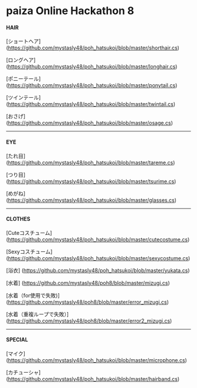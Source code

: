 # paiza Online Hackathon 8

#### HAIR
[ショートヘア] (https://github.com/mystasly48/poh_hatsukoi/blob/master/shorthair.cs)

[ロングヘア] (https://github.com/mystasly48/poh_hatsukoi/blob/master/longhair.cs)

[ポニーテール] (https://github.com/mystasly48/poh_hatsukoi/blob/master/ponytail.cs)

[ツインテール] (https://github.com/mystasly48/poh_hatsukoi/blob/master/twintail.cs)

[おさげ] (https://github.com/mystasly48/poh_hatsukoi/blob/master/osage.cs)

-----

#### EYE
[たれ目] (https://github.com/mystasly48/poh_hatsukoi/blob/master/tareme.cs)

[つり目] (https://github.com/mystasly48/poh_hatsukoi/blob/master/tsurime.cs)

[めがね] (https://github.com/mystasly48/poh_hatsukoi/blob/master/glasses.cs)

-----

#### CLOTHES
[Cuteコスチューム] (https://github.com/mystasly48/poh_hatsukoi/blob/master/cutecostume.cs)

[Sexyコスチューム] (https://github.com/mystasly48/poh_hatsukoi/blob/master/sexycostume.cs)

[浴衣] (https://github.com/mystasly48/poh_hatsukoi/blob/master/yukata.cs)

[水着] (https://github.com/mystasly48/poh8/blob/master/mizugi.cs)

[水着（for使用で失敗)] (https://github.com/mystasly48/poh8/blob/master/error_mizugi.cs)

[水着（重複ループで失敗）] (https://github.com/mystasly48/poh8/blob/master/error2_mizugi.cs)


-----

#### SPECIAL
[マイク] (https://github.com/mystasly48/poh_hatsukoi/blob/master/microphone.cs)

[カチューシャ] (https://github.com/mystasly48/poh_hatsukoi/blob/master/hairband.cs)
